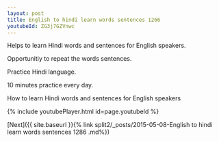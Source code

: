 ```yaml
---
layout: post
title: English to hindi learn words sentences 1266 
youtubeId: ZG3j7GZVnwc
---
```

 
 
Helps to learn Hindi words and sentences for English speakers.

Opportunitiy to repeat the words sentences. 

Practice Hindi language. 
 
10 minutes practice every day. 
 
How to learn Hindi words and sentences for English speakers 
 
{% include youtubePlayer.html id=page.youtubeId %}
 
 
[Next]({{ site.baseurl }}{% link  split2/_posts/2015-05-08-English to hindi learn words sentences 1286 .md%})
 
